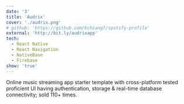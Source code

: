 ```yaml
---
date: '3'
title: 'Audrix'
cover: './audrix.png'
# github: 'https://github.com/bchiang7/spotify-profile'
external: 'http://bit.ly/audrixapp'
tech:
  - React Native
  - React Navigation
  - NativeBase
  - Firebase
show: 'true'
---
```


Online music streaming app starter template with cross-platform tested proficient UI having authentication, storage & real-time database connectivity; sold 110+ times.
